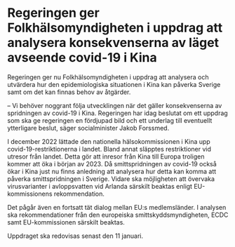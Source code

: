 # Regeringen ger Folkhälsomyndigheten i uppdrag att analysera konsekvenserna av läget avseende covid-19 i Kina

Regeringen ger nu Folkhälsomyndigheten i uppdrag att analysera och utvärdera hur den epidemiologiska situationen i Kina kan påverka Sverige samt om det kan finnas behov av åtgärder.

– Vi behöver noggrant följa utvecklingen när det gäller konsekvenserna av spridningen av covid-19 i Kina. Regeringen har idag beslutat om ett uppdrag som ska ge regeringen en fördjupad bild och ett underlag till eventuellt ytterligare beslut, säger socialminister Jakob Forssmed.

I december 2022 lättade den nationella hälsokommissionen i Kina upp covid-19-restriktionerna i landet. Bland annat släpptes restriktioner vid utresor från landet. Detta gör att inresor från Kina till Europa troligen kommer att öka i början av 2023. Då smittspridningen av covid-19 också ökar i Kina just nu finns anledning att analysera hur detta kan komma att påverka smittspridningen i Sverige. Vidare ska möjligheten att övervaka virusvarianter i avloppsvatten vid Arlanda särskilt beaktas enligt EU-kommissionens rekommendation.

Det pågår även en fortsatt tät dialog mellan EU:s medlemsländer. I analysen ska rekommendationer från den europeiska smittskyddsmyndigheten, ECDC samt EU-kommissionen särskilt beaktas.

Uppdraget ska redovisas senast den 11 januari.
